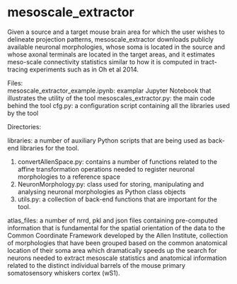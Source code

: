 # mesoscale_extractor
Given a source and a target mouse brain area for which the user wishes to delineate projection patterns, mesoscale_extractor downloads publicly available neuronal morphologies, whose soma is located in the source and whose axonal terminals are located in the target areas, and it estimates meso-scale connectivity statistics similar to how it is computed in tract-tracing experiments such as in Oh et al 2014.  

Files:  
mesoscale_extractor_example.ipynb: examplar Jupyter Notebook that illustrates the utility of the tool
mesoscales_extractor.py: the main code behind the tool
cfg.py: a configuration script containing all the libraries used by the tool

Directories:   

libraries: a number of auxiliary Python scripts that are being used as back-end libraries for the tool.
  1. convertAllenSpace.py: contains a number of functions related to the affine transformation operations needed to register neuronal morphologies to a reference space
  2. NeuronMorphology.py: class used for storing, manipulating and analysing neuronal morphologies as Python class objects
  3. utils.py: a collection of back-end functions that are important for the tool.  
     
     
atlas_files: a number of nrrd, pkl and json files containing pre-computed information that is fundamental for the spatial orientation of the data to the Common Coordinate Framework developed by the Allen Institute, collection of morphologies that have been grouped based on the common anatomical location of their soma area which dramatically speeds up the search for neurons needed to extract mesoscale statistics and anatomical information related to the distinct individual barrels of the mouse primary somatosensory whiskers cortex (wS1). 
